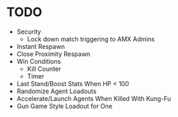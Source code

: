 TODO
====

- Security
  - Lock down match triggering to AMX Admins
- Instant Respawn
- Close Proximity Respawn
- Win Conditions
  - Kill Counter
  - Timer
- Last Stand/Boost Stats When HP < 100
- Randomize Agent Loadouts
- Accelerate/Launch Agents When Killed With Kung-Fu
- Gun Game Style Loadout for One
